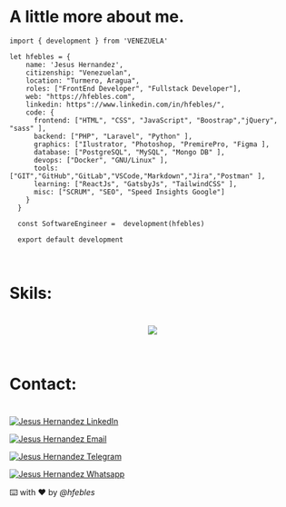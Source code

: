 
# A little more about me.

```
import { development } from 'VENEZUELA'

let hfebles = {
    name: 'Jesus Hernandez',
    citizenship: "Venezuelan",
    location: "Turmero, Aragua",
    roles: ["FrontEnd Developer", "Fullstack Developer"],
    web: "https://hfebles.com",
    linkedin: https"://www.linkedin.com/in/hfebles/",
    code: {
      frontend: ["HTML", "CSS", "JavaScript", "Boostrap","jQuery", "sass" ],
      backend: ["PHP", "Laravel", "Python" ],
      graphics: ["Ilustrator, "Photoshop, "PremirePro, "Figma ],
      database: ["PostgreSQL", "MySQL", "Mongo DB" ],
      devops: ["Docker", "GNU/Linux" ],
      tools: ["GIT","GitHub","GitLab","VSCode,"Markdown","Jira","Postman" ],
      learning: ["ReactJs", "GatsbyJs", "TailwindCSS" ],
      misc: ["SCRUM", "SEO", "Speed Insights Google"]
    }
  }

  const SoftwareEngineer =  development(hfebles)

  export default development
```
<i style="margin-top:40px;">&nbsp;</i>
# Skils: 

<p style="margin-top:40px;" align="center">
  <a href="https://skillicons.dev">
    <img src="https://skillicons.dev/icons?i=html,css,js,bootstrap,jquery,php,laravel,py,ai,ps,pr,figma,postgres,mysql,mongo,docker,linux,git,github,gitlab,vscode,markdown,sass,postman&perline=8" />
  </a>
</p>
<i style="margin-top:40px;">&nbsp;</i>

# Contact:
<p style="margin-top:40px;" align='left'>
<a href='https://www.linkedin.com/in/hfebles/' target='_blank' ><img src='https://img.shields.io/badge/LinkedIn-hFebles-blue?style=flat&logo=linkedin' alt="Jesus Hernandez LinkedIn" /></a>

<a href='mailto:jehfebles@gmail.com' target='_blank' ><img src='https://img.shields.io/badge/Gmail-jehfebles%40gmail.com-red?style=flat&logo=gmail' alt="Jesus Hernandez Email" /></a>

<a href='https://t.me/hfebles' target='_blank' ><img src='https://img.shields.io/badge/Telegram-hFebles-blue?style=f;at&logo=telegram' alt="Jesus Hernandez Telegram" /></a>

<a href='https://t.me/hfebles' target='_blank' ><img src='https://img.shields.io/badge/WhatsApp-hFebles-blue?style=f;at&logo=whatsapp&color' alt="Jesus Hernandez Whatsapp" /></a>

</p>

⌨️ with ❤️ by _@hfebles_
